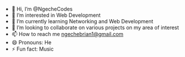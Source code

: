 - 👋 Hi, I’m @NgecheCodes
- 👀 I’m interested in Web Development
- 🌱 I’m currently learning Networking and Web Development
- 💞️ I’m looking to collaborate on various projects on my area of interest
- 📫 How to reach me ngechebrian1@gmail.com
- 😄 Pronouns: He 
- ⚡ Fun fact: Music

<!---
NgecheCodes/NgecheCodes is a ✨ special ✨ repository because its `README.md` (this file) appears on your GitHub profile.
You can click the Preview link to take a look at your changes.
--->
